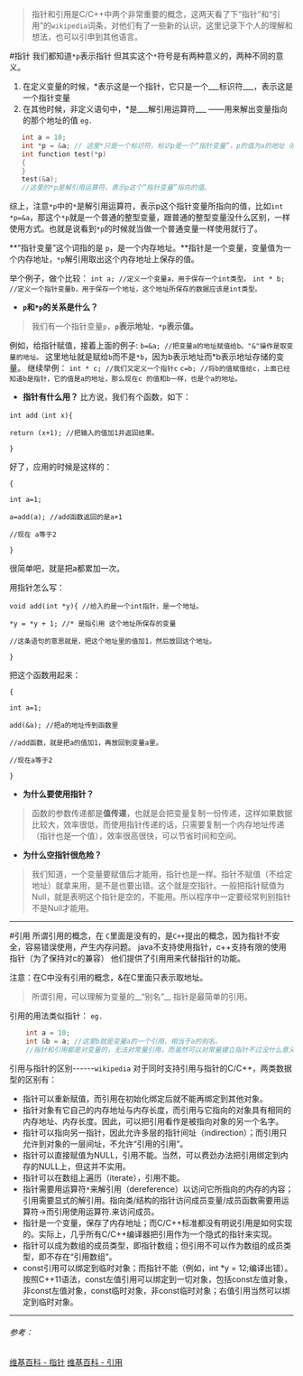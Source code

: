 >指针和引用是C/C++中两个非常重要的概念，这两天看了下“指针”和“引用”的`wikipedia`词条，对他们有了一些新的认识，这里记录下个人的理解和想法，也可以引申到其他语言。

#指针
我们都知道`*p`表示指针
但其实这个`*`符号是有两种意义的，两种不同的意义。
1.  在定义变量的时候，*表示这是一个指针，它只是一个___标识符___，表示这是一个指针变量
2. 在其他时候，非定义语句中，*是___解引用运算符___ ——用来解出变量指向的那个地址的值
`eg.`
 ```C
    int a = 10;
    int *p = &a; // 这里*只是一个标识符，标识p是一个“指针变量”，p的值为a的地址（&a为取地址，注意c里面没有“引用”的概念）
    int function test(*p)
    {
    }
    test(&a);
	//这里的*p是解引用运算符，表示p这个“指针变量”指向的值。
```
综上，注意`*p`中的`*`是解引用运算符，表示p这个指针变量所指向的值，比如`int *p=&a`，那这个`*p`就是一个普通的整型变量，跟普通的整型变量没什么区别，一样使用方式。也就是说看到`*p`的时候就当做一个普通变量一样使用就行了。

**“指针变量”这个词指的是 `p`，是一个内存地址。**指针是一个变量，变量值为一个内存地址，`*p`解引用取出这个内存地址上保存的值。

举个例子，做个比较：
 ```int a; //定义一个变量a，用于保存一个int类型。```
```int * b; //定义一个指针变量b，用于保存一个地址，这个地址所保存的数据应该是int类型。```

* **```p```和```*p```的关系是什么？**
> 我们有一个指针变量```p```，**```p```表示地址**，**```*p```表示值。**

例如，给指针赋值，接着上面的例子:
```b=&a; //把变量a的地址赋值给b。"&"操作是取变量的地址。```
这里地址就是赋给```b```而不是```*b```，因为b表示地址而*b表示地址存储的变量。
继续举例：
```int * c; //我们又定义一个指针c```
```c=b; //将b的值赋值给c，上面已经知道b是指针，它的值是a的地址，那么现在c 的值和b一样，也是个a的地址。```


* **指针有什么用？**
比方说，我们有个函数，如下：
```
int add（int x){

return (x+1); //把输入的值加1并返回结果。

}
```
好了，应用的时候是这样的：
```
{

int a=1;

a=add(a); //add函数返回的是a+1

//现在 a等于2

}
```
很简单吧，就是把a都累加一次。

用指针怎么写：
```
void add(int *y){ //给入的是一个int指针，是一个地址。

*y = *y + 1; //* 是指引用 这个地址所保存的变量

//这条语句的意思就是，把这个地址里的值加1，然后放回这个地址。

}
```
把这个函数用起来：
```
{

int a=1;

add(&a); //把a的地址传到函数里

//add函数，就是把a的值加1，再放回到变量a里。

//现在a等于2

}
```
* **为什么要使用指针？**
>函数的参数传递都是**值传递**，也就是会把变量复制一份传递，这样如果数据比较大，效率很低，而使用指针传递的话，只需要复制一个内存地址传递（指针也是一个值），效率很高很快，可以节省时间和空间。

* **为什么空指针很危险？**
> 我们知道，一个变量要赋值后才能用，指针也是一样。指针不赋值（不给定地址）就拿来用，是不是也要出错。这个就是空指针。一般把指针赋值为Null，就是表明这个指针是空的，不能用。所以程序中一定要经常判别指针不是Null才能用。
***
#引用
所谓引用的概念，在 `C`里面是没有的，是`C++`提出的概念，因为指针不安全，容易错误使用，产生内存问题。
	java不支持使用指针，c++支持有限的使用指针（为了保持对c的兼容）
	他们提供了引用用来代替指针的功能。

注意：在C中没有引用的概念，&在C里面只表示取地址。
	
>所谓引用，可以理解为变量的__“别名”__
指针是最简单的引用。
	
引用的用法类似指针：
`eg.`
```C++
    int a = 10;
    int &b = a; //这里b就是变量a的一个引用，相当于a的别名。
    //指针和引用都是对变量的，无法对常量引用，而虽然可以对常量建立指针不过没什么意义。
```

引用与指针的区别------`wikipedia`
对于同时支持引用与指针的C/C++，两类数据型的区别有：
* 指针可以重新赋值，而引用在初始化绑定后就不能再绑定到其他对象。
* 指针对象有它自己的内存地址与内存长度，而引用与它指向的对象具有相同的内存地址、内存长度。因此，可以把引用看作是被指向对象的另一个名字。
* 指针可以指向另一指针，因此允许多层的指针间址（indirection）；而引用只允许到对象的一层间址，不允许“引用的引用”。
* 指针可以直接赋值为NULL，引用不能。当然，可以费劲办法把引用绑定到内存的NULL上，但这并不实用。
* 指针可以在数组上遍历（iterate），引用不能。
* 指针需要用运算符`*`来解引用（dereference）以访问它所指向的内存的内容；引用需要显式的解引用。指向类/结构的指针访问成员变量/成员函数需要用运算符->而引用使用运算符.来访问成员。
* 指针是一个变量，保存了内存地址；而C/C++标准都没有明说引用是如何实现的。实际上，几乎所有C/C++编译器把引用作为一个隐式的指针来实现。
* 指针可以成为数组的成员类型，即指针数组；但引用不可以作为数组的成员类型，即不存在“引用数组”。
* const引用可以绑定到临时对象；而指针不能（例如，int *y = 12;编译出错）。按照C++11语法，const左值引用可以绑定到一切对象，包括const左值对象，非const左值对象，const临时对象，非const临时对象；右值引用当然可以绑定到临时对象。
***
###### 参考：
[维基百科 - 指针](https://zh.wikipedia.org/wiki/%E6%8C%87%E9%92%88)
[维基百科 - 引用](https://zh.wikipedia.org/wiki/%E5%8F%83%E7%85%A7)
